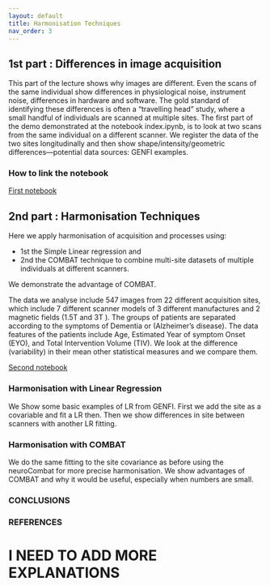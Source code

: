 ```yaml
---
layout: default
title: Harmonisation Techniques 
nav_order: 3
---
```

## 1st part : Differences in image acquisition
This part of the lecture shows why images are different. Even the scans of the same individual show differences in physiological noise, instrument noise, differences in hardware and software. The gold standard of identifying these differences is often a “travelling head” study, where a small handful of individuals are scanned at multiple sites. The first part of the demo demonstrated at the notebook index.ipynb, is to look at two scans from the same individual on a different scanner. We register the data of the two sites longitudinally  and then show shape/intensity/geometric differences—potential data sources: GENFI examples. 

### How to link the notebook
[First notebook](https://mybinder.org/v2/gh/HealthBioscienceIDEAS/demon-imaging-harmonisation/HEAD?urlpath=lab/index.ipynb)

## 2nd part : Harmonisation Techniques
Here we apply harmonisation of acquisition and processes using:
* 1st the Simple Linear regression and
* 2nd the COMBAT technique to combine multi-site datasets of multiple individuals at different scanners. 

We demonstrate the advantage of COMBAT. 

The data we analyse include 547 images from 22 different acquisition sites, which include 7 different scanner models of 3 different manufactures and 2 magnetic fields (1.5T and 3T ).
The groups of patients are separated according to the symptoms of Dementia or (Alzheimer’s disease). The data features of the patients include Age, Estimated Year of symptom Onset (EYO), and Total Intervention Volume (TIV).
We look at the difference (variability) in their mean other statistical measures and we compare them.



[Second notebook](https://mybinder.org/v2/gh/HealthBioscienceIDEAS/demon-imaging-harmonisation/HEAD?urlpath=lab/harmonisation.ipynb)

### Harmonisation with Linear Regression 

We Show some basic examples of LR from GENFI. First we add the site as a covariable and fit a LR then. Then we show differences in site between scanners with another LR fitting.

### Harmonisation with COMBAT

We do the same fitting to the site covariance as before using the neuroCombat for more precise harmonisation. We show advantages of COMBAT and why it would be useful, especially when numbers are small.


 ### CONCLUSIONS

 ### REFERENCES


# I NEED TO ADD MORE EXPLANATIONS 








